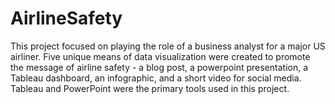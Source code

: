 # AirlineSafety

This project focused on playing the role of a business analyst for a major US airliner. Five unique means of data visualization were created to promote the message of airline safety - a blog post, a powerpoint presentation, a Tableau dashboard, an infographic, and a short video for social media. Tableau and PowerPoint were the primary tools used in this project. 

